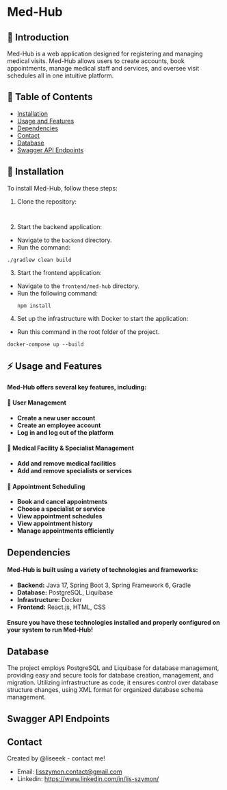 # Med-Hub

## 🏥 Introduction

Med-Hub is a web application designed for registering and managing medical visits. Med-Hub allows users to create accounts, book appointments, manage medical staff and services, and oversee visit schedules all in one intuitive platform.

## 📌 Table of Contents

- [Installation](#installation)
- [Usage and Features](#usage-and-features)
- [Dependencies](#dependencies)
- [Contact](#contact)
- [Database](#database)
- [Swagger API Endpoints](#swagger-api-endpoints)

## 🚀 Installation

To install Med-Hub, follow these steps:

1. Clone the repository:
```
    
```
2. Start the backend application:
- Navigate to the `backend` directory.
- Run the command:
```
./gradlew clean build
```
3. Start the frontend application:
- Navigate to the `frontend/med-hub` directory.
- Run the following command:
  ```
  npm install
  ```
4. Set up the infrastructure with Docker to start the application:

- Run this command in the root folder of the project.
```
docker-compose up --build
```
## ⚡ Usage and Features

#### Med-Hub offers several key features, including:

#### 🔑 User Management
- **Create a new user account**
- **Create an employee account**
- **Log in and log out of the platform**

#### 🏥 Medical Facility & Specialist Management
- **Add and remove medical facilities**
- **Add and remove specialists or services**

#### 📅 Appointment Scheduling
- **Book and cancel appointments**
- **Choose a specialist or service**
- **View appointment schedules**
- **View appointment history**
- **Manage appointments efficiently**

## Dependencies

#### Med-Hub is built using a variety of technologies and frameworks:

- **Backend:** Java 17, Spring Boot 3, Spring Framework 6, Gradle
- **Database:** PostgreSQL, Liquibase
- **Infrastructure:** Docker
- **Frontend:** React.js, HTML, CSS

#### Ensure you have these technologies installed and properly configured on your system to run Med-Hub!

## Database

The project employs PostgreSQL and Liquibase for database management, providing easy and secure tools for database creation, management, and migration. Utilizing infrastructure as code, it ensures control over database structure changes, using XML format for organized database schema management.

## Swagger API Endpoints

## Contact
Created by @liseeek - contact me!
- Email: lisszymon.contact@gmail.com
- Linkedin: https://www.linkedin.com/in/lis-szymon/
